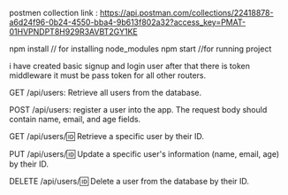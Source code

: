 postmen collection link : https://api.postman.com/collections/22418878-a6d24f96-0b24-4550-bba4-9b613f802a32?access_key=PMAT-01HVPNDPT8H929R3AVBT2GY1KE

npm install     // for installing node_modules
npm start        //for running project 

i have created basic signup and login user after that there is token middleware it must be pass token for all other routers.

GET /api/users: Retrieve all users from the database.

POST /api/users:  register a user into the app. The request body should contain name, email, and age fields.

GET /api/users/:id: Retrieve a specific user by their ID.

PUT /api/users/:id: Update a specific user's information (name, email, age) by their ID.

DELETE /api/users/:id: Delete a user from the database by their ID.
